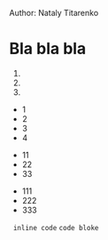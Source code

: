 Author: Nataly Titarenko

# Bla bla bla

1.
2.
3.

* 1
* 2
* 3
* 4

- 11
- 22
- 33

+ 111
+ 222
+ 333

 `` inline code`` 
``` code bloke ``` 
